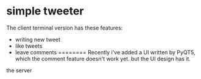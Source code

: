 # simple tweeter
The client terminal version has these features:
* writing new tweet 
* like tweets
* leave comments
========
Recently i've added a UI written by PyQT5, which the comment feature doesn't work yet. but the UI design has it.

the server
